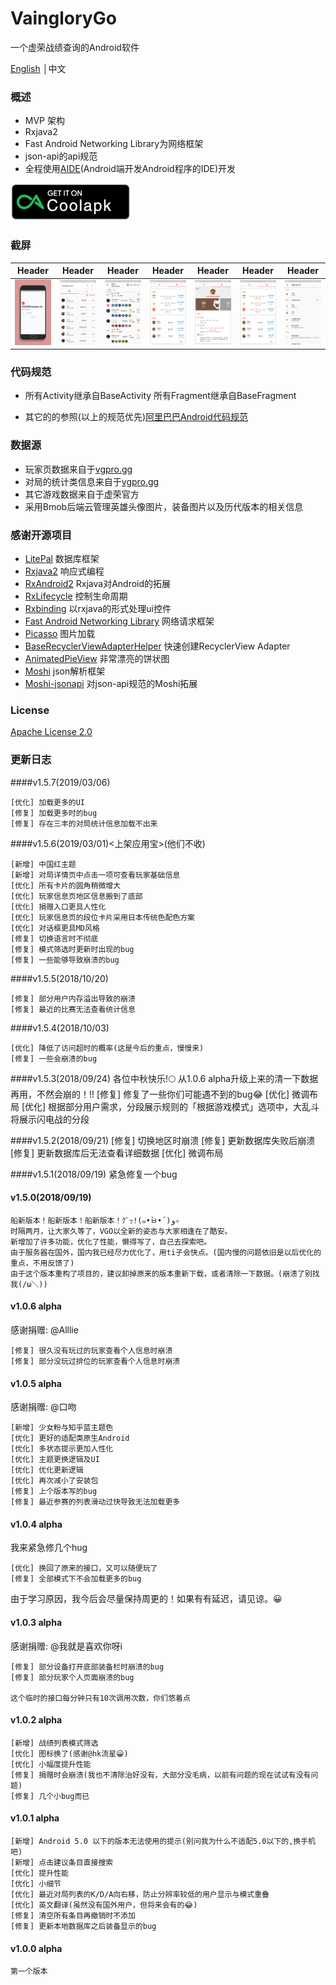 # VaingloryGo
一个虚荣战绩查询的Android软件

[English](https://github.com/VcotyQin/VaingloryGo/blob/master/README.md) │中文

### 概述
- MVP 架构
- Rxjava2
- Fast Android Networking Library为网络框架
- json-api的api规范
- 全程使用[AIDE](https://www.android-ide.com/)(Android端开发Android程序的IDE)开发


[![image](https://raw.githubusercontent.com/VcotyQin/VaingloryGo/master/Screenshots/coolapk.png)](https://www.coolapk.com/apk/vcoty.vainglory.go)

### 截屏
| Header | Header | Header | Header | Header | Header | Header |
|:----------:|:----------:|:----------:|:----------:|:----------:|:----------:|:----------:|
|    ![image](https://raw.githubusercontent.com/VcotyQin/VaingloryGo/master/Screenshots/Search_page.png)       |      ![image](https://raw.githubusercontent.com/VcotyQin/VaingloryGo/master/Screenshots/Main.png)     |   ![image](https://raw.githubusercontent.com/VcotyQin/VaingloryGo/master/Screenshots/Match.png)       |     ![image](https://raw.githubusercontent.com/VcotyQin/VaingloryGo/master/Screenshots/player.png)      |    ![image](https://raw.githubusercontent.com/VcotyQin/VaingloryGo/master/Screenshots/Player's_data_page.png)      |       ![image](https://raw.githubusercontent.com/VcotyQin/VaingloryGo/master/Screenshots/player.png)    |      ![image](https://raw.githubusercontent.com/VcotyQin/VaingloryGo/master/Screenshots/Settings.png)|

### 代码规范
- 所有Activity继承自BaseActivity 所有Fragment继承自BaseFragment

- 其它的的参照(以上的规范优先)[阿里巴巴Android代码规范](https://www.jianshu.com/p/f5a55dff62f0)

### 数据源
- 玩家页数据来自于[vgpro.gg](vgpro.gg)
- 对局的统计类信息来自于[vgpro.gg](vgpro.gg)
- 其它游戏数据来自于虚荣官方
- 采用Bmob后端云管理英雄头像图片，装备图片以及历代版本的相关信息

### 感谢开源项目
- [LitePal](https://github.com/LitePalFramework/LitePal.git) 数据库框架
- [Rxjava2](https://github.com/ReactiveX/RxJava.git) 响应式编程
- [RxAndroid2](https://github.com/ReactiveX/RxAndroid.git) Rxjava对Android的拓展
- [RxLifecycle](https://github.com/trello/RxLifecycle.git) 控制生命周期
- [Rxbinding](https://github.com/JakeWharton/RxBinding.git) 以rxjava的形式处理ui控件
- [Fast Android Networking Library](https://github.com/amitshekhariitbhu/Fast-Android-Networking.git) 网络请求框架
- [Picasso](https://github.com/square/picasso.git) 图片加载
- [BaseRecyclerViewAdapterHelper](https://github.com/CymChad/BaseRecyclerViewAdapterHelper.git) 快速创建RecyclerView Adapter
- [AnimatedPieView](https://github.com/razerdp/AnimatedPieView.git) 非常漂亮的饼状图
- [Moshi](https://github.com/square/moshi.git) json解析框架
- [Moshi-jsonapi](https://github.com/kamikat/moshi-jsonapi.git) 对json-api规范的Moshi拓展

### License
[Apache License 2.0](https://github.com/VcotyQin/VaingloryGo/blob/master/LICENSE)

### 更新日志
####v1.5.7(2019/03/06)
```
[优化] 加载更多的UI
[修复] 加载更多时的bug
[修复] 存在三丰的对局统计信息加载不出来
```
####v1.5.6(2019/03/01)<上架应用宝>(他们不收)
````
[新增] 中国红主题
[新增] 对局详情页中点击一项可查看玩家基础信息
[优化] 所有卡片的圆角稍微增大
[优化] 玩家信息页地区信息搬到了底部
[优化] 捐赠入口更具人性化
[优化] 玩家信息页的段位卡片采用日本传统色配色方案
[优化] 对话框更具MD风格
[修复] 切换语言时不彻底
[修复] 模式筛选时更新时出现的bug
[修复] 一些能够导致崩溃的bug
````

####v1.5.5(2018/10/20)
````
[修复] 部分用户内存溢出导致的崩溃
[修复] 最近的比赛无法查看统计信息
````

####v1.5.4(2018/10/03)
````
[优化] 降低了访问超时的概率(这是今后的重点，慢慢来)
[修复] 一些会崩溃的bug
````

####v1.5.3(2018/09/24)
各位中秋快乐!🌕
从1.0.6 alpha升级上来的清一下数据再用，不然会崩的！!!
    [修复] 修复了一些你们可能遇不到的bug😂
    [优化] 微调布局
    [优化] 根据部分用户需求，分段展示规则的「根据游戏模式」选项中，大乱斗将展示闪电战的分段

####v1.5.2(2018/09/21)
    [修复] 切换地区时崩溃
    [修复] 更新数据库失败后崩溃
    [修复] 更新数据库后无法查看详细数据
    [优化] 微调布局

####v1.5.1(2018/09/19)
    紧急修复一个bug

#### v1.5.0(2018/09/19)
    船新版本！船新版本！船新版本！ｸﾞｯ!(๑•̀ㅂ•́)و✧
    时隔两月，让大家久等了，VGO以全新的姿态与大家相逢在了酷安。
    新增加了许多功能，优化了性能，懒得写了，自己去探索吧。
    由于服务器在国外，国内我已经尽力优化了，用ti子会快点。(国内慢的问题依旧是以后优化的重点，不用反馈了)
    由于这个版本重构了项目的，建议卸掉原来的版本重新下载，或者清除一下数据。(崩溃了别找我(/ω＼))

#### v1.0.6 alpha 
感谢捐赠:
    @Alllie

    [修复] 很久没有玩过的玩家查看个人信息时崩溃
    [修复] 部分没玩过排位的玩家查看个人信息时崩溃

#### v1.0.5 alpha
感谢捐赠:
    @口吻

    [新增] 少女粉与知乎蓝主题色
    [优化] 更好的适配类原生Android
    [优化] 多状态提示更加人性化
    [优化] 主题更换逻辑及UI
    [优化] 优化更新逻辑
    [优化] 再次减小了安装包
    [修复] 上个版本写的bug
    [修复] 最近参赛的列表滑动过快导致无法加载更多

#### v1.0.4 alpha
我来紧急修几个hug

    [优化] 换回了原来的接口，又可以随便玩了
    [修复] 全部模式下不会加载更多的bug

由于学习原因，我今后会尽量保持周更的！如果有有延迟，请见谅。😀

#### v1.0.3 alpha
感谢捐赠:
    @我就是喜欢你呀i

    [修复] 部分设备打开底部装备栏时崩溃的bug
    [修复] 部分玩家个人页面崩溃的bug

    这个临时的接口每分钟只有10次调用次数，你们悠着点

#### v1.0.2 alpha
    [新增] 战绩列表模式筛选
    [优化] 图标换了(感谢@hk流星😀)
    [优化] 小幅度提升性能
    [修复] 捐赠时会崩溃(我也不清除治好没有，大部分没毛病，以前有问题的现在试试有没有问题)
    [修复] 几个小bug而已

#### v1.0.1 alpha
    [新增] Android 5.0 以下的版本无法使用的提示(别问我为什么不适配5.0以下的,换手机吧)
    [新增] 点击建议条目直接搜索
    [优化] 提升性能
    [优化] 小细节
    [优化] 最近对局列表的K/D/A向右移，防止分辨率较低的用户显示与模式重叠
    [优化] 英文翻译(虽然没有国外用户，但将来会有的😂)
    [修复] 清空所有条目再撤销时不添加
    [修复] 更新本地数据库之后装备显示的bug

#### v1.0.0 alpha
    第一个版本
